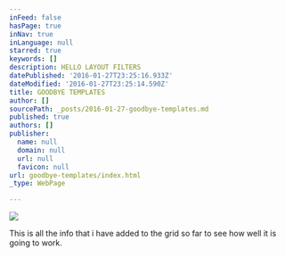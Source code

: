```yaml
---
inFeed: false
hasPage: true
inNav: true
inLanguage: null
starred: true
keywords: []
description: HELLO LAYOUT FILTERS
datePublished: '2016-01-27T23:25:16.933Z'
dateModified: '2016-01-27T23:25:14.590Z'
title: GOODBYE TEMPLATES
author: []
sourcePath: _posts/2016-01-27-goodbye-templates.md
published: true
authors: []
publisher:
  name: null
  domain: null
  url: null
  favicon: null
url: goodbye-templates/index.html
_type: WebPage

---
```

![](https://the-grid-user-content.s3-us-west-2.amazonaws.com/d6a32922-5334-4ded-bd9d-29eb36643d1b.JPG)

This is all the info that i have added to the grid so far to see how well it is going to work.